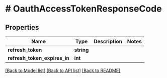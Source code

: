 # # OauthAccessTokenResponseCode

## Properties

Name | Type | Description | Notes
------------ | ------------- | ------------- | -------------
**refresh_token** | **string** |  |
**refresh_token_expires_in** | **int** |  |

[[Back to Model list]](../../README.md#models) [[Back to API list]](../../README.md#endpoints) [[Back to README]](../../README.md)
